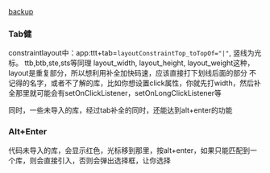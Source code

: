
[backup](https://www.cnblogs.com/acha/articles/12301702.html)

### Tab健

constraintlayout中：app:ttt+tab=`layoutConstraintTop_toTopOf="|"`, 竖线为光标。 ttb,btb,ste,sts等同理
layout_width, layout_height, layout_weight这种，layout是重复部分，所以想利用补全加快码速，应该直接打下划线后面的部分
不记得的名字，或者不了解的库，比如你想设置click属性，你就先打width，然后补全那里就可能会有setOnClickListener，setOnLongClickListener等

同时，一些未导入的库，经过tab补全的同时，还能达到alt+enter的功能

### Alt+Enter
代码未导入的库，会显示红色，光标移到那里，按alt+enter，如果只能匹配到一个库，则会直接引入，否则会弹出选择框，让你选择